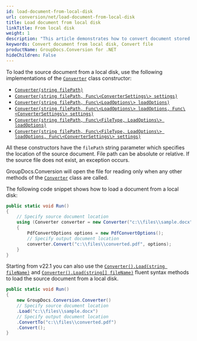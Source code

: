 ```yaml
---
id: load-document-from-local-disk
url: conversion/net/load-document-from-local-disk
title: Load document from local disk
linkTitle: From local disk
weight: 1
description: "This article demonstrates how to convert document stored on local disk using GroupDocs.Conversion for .NET API."
keywords: Convert document from local disk, Convert file
productName: GroupDocs.Conversion for .NET
hideChildren: False
---
```

To load the source document from a local disk, use the following implementations of the [`Converter`](https://reference.groupdocs.com/conversion/net/groupdocs.conversion/converter) class constructor:

* [`Converter(string filePath)`](https://reference.groupdocs.com/conversion/net/groupdocs.conversion/converter/converter/#constructor_7)
* [`Converter(string filePath, Func\<ConverterSettings\> settings)`](https://reference.groupdocs.com/conversion/net/groupdocs.conversion/converter/converter/#constructor_8)
* [`Converter(string filePath, Func\<LoadOptions\> loadOptions)`](https://reference.groupdocs.com/conversion/net/groupdocs.conversion/converter/converter/#constructor_9)
* [`Converter(string filePath, Func\<LoadOptions\> loadOptions, Func\<ConverterSettings\> settings)`](https://reference.groupdocs.com/conversion/net/groupdocs.conversion/converter/converter/#constructor_10)
* [`Converter(string filePath, Func\<FileType, LoadOptions\> loadOptions)`](https://reference.groupdocs.com/conversion/net/groupdocs.conversion/converter/converter/#constructor_11)
* [`Converter(string filePath, Func\<FileType, LoadOptions\> loadOptions, Func\<ConverterSettings\> settings)`](https://reference.groupdocs.com/conversion/net/groupdocs.conversion/converter/converter/#constructor_12)

All these constructors have the `filePath` string parameter which specifies the location of the source document. File path can be absolute or relative. If the source file does not exist, an exception occurs.

GroupDocs.Conversion will open the file for reading only when any other methods of the [`Converter`](https://reference.groupdocs.com/conversion/net/groupdocs.conversion/converter) class are called.

The following code snippet shows how to load a document from a local disk:

```csharp
public static void Run()
{
    // Specify source document location
    using (Converter converter = new Converter("c:\\files\\sample.docx")) 
    {
        PdfConvertOptions options = new PdfConvertOptions();
        // Specify output document location
        converter.Convert("c:\\files\\converted.pdf", options);
    }
}
```

Starting from v22.1 you can also use the [`Converter().Load(string fileName)`](https://reference.groupdocs.com/conversion/net/groupdocs.conversion/converter/load/#load_2) and [`Converter().Load(string[] fileName)`](https://reference.groupdocs.com/conversion/net/groupdocs.conversion/converter/load/#load_3) fluent syntax methods to load the source document from a local disk.

```csharp
public static void Run()
{
    new GroupDocs.Conversion.Converter()
    // Specify source document location
    .Load("c:\\files\\sample.docx")
    // Specify output document location
    .ConvertTo("c:\\files\\converted.pdf")
    .Convert();
}
```